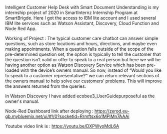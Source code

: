 Intelligent Customer Help Desk with Smart Document Understanding is my internship project of 2020 in SmartInternz Internship Program at SmartBrigde. Here I got the access to IBM lite account and I used several IBM lite services such as Watson Assistant, Discovery, Cloud Function and Node Red App. 

Working of Project : The typical customer care chatbot can answer simple questions, such as store locations and hours, directions, and maybe even making appointments. When a question falls outside of the scope of the pre-determined question set, the option is typically to tell the customer that the question isn’t valid or offer to speak to a real person but here we will be having another option as Watson Discovery Service which has been pre-loaded with the device’s owners manual. So now, instead of “Would you like to speak to a customer representative?” we can return relevant sections of the owners manual to help solve our customers’ problems. This will improve the answers returned from the queries.

In Watson Discovery I have added ecobee3_UserGuidepurposeful as the owner's manual.

Node-Red Dashboard link after deploying : https://zerod.eu-gb.mybluemix.net/ui/#!/0?socketid=Rrmftsx6o1MPiMn7AAAi

Youtube video link is : https://youtu.be/DXPWyoMdL6A
